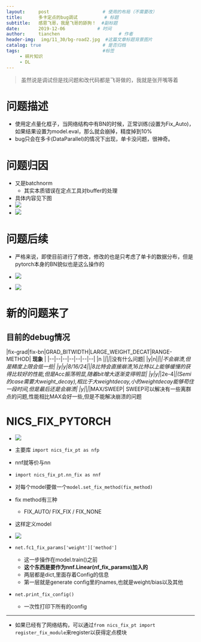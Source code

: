 ```yaml
---
layout:     post                    # 使用的布局（不需要改）
title:      多卡定点的bug调试          # 标题 
subtitle:   感恩飞哥，我是飞哥的舔狗！  #副标题
date:       2019-12-06            # 时间
author:     tianchen                      # 作者
header-img:  img/11_30/bg-road2.jpg  #这篇文章标题背景图片  
catalog: true                       # 是否归档
tags:                               #标签
     - 碎片知识
     - DL
---
```



> 虽然说是调试但是找问题和改代码都是飞哥做的，我就是张开嘴等着

# 问题描述

* 使用定点量化框子，当网络结构中有BN的时候，正常训练(设置为Fix_Auto)，如果结果设置为model.eval，那么就会崩掉，精度掉到10%
* bug只会在多卡(DataParallel)的情况下出现，单卡没问题，很神奇。

# 问题归因

* 又是batchnorm
  * 其实本质错误在定点工具对buffer的处理
* 具体内容见下图
* ![](https://github.com/A-suozhang/MyPicBed/raw/master/img/20191127160541.png)
* ![](https://github.com/A-suozhang/MyPicBed/raw/master/img/20191127155208.png)

# 问题后续

* 严格来说，即使目前进行了修改，修改的也是只考虑了单卡的数据分布，但是pytorch本身的BN貌似也是这么操作的

* ![](https://github.com/A-suozhang/MyPicBed/raw/master/img/20191205180108.png)
* ![](https://github.com/A-suozhang/MyPicBed/raw/master/img/20191205180159.jpg)

# 新的问题来了

## 目前的debug情况

|fix-grad|fix-bn|GRAD_BITWIDTH|LARGE_WEIGHT_DECAT|RANGE-METHOD| **现象** |
|--|--|--|--|--|--|--|
|n |*|*|*|*|没有什么问题|
|y|n|*|*|*|不会崩溃,但是精度上限会低一些|
|y|y|8/16/24|*|*|8比特会直接崩溃,16比特以上能够缓慢的获得比较好的性能,但是Acc振荡明显,随着bit增大逐渐变得明显|
|y|y|*|2e-4|*|(Semi的case需要大weight_decay),相比于大weightdecay,小的weightdecay能够苟住一段时间,但是最后还是会崩溃|
|y|*|*|*|MAX/SWEEP| SWEEP可以解决有一些离群点的问题,性能相比MAX会好一些,但是不能解决崩溃的问题



# NICS_FIX_PYTORCH

* ![](https://github.com/A-suozhang/MyPicBed/raw/master/img/20191205220652.png)

* 主要库 ```import nics_fix_pt as nfp```
* nnf就等价与nn
 * ```import nics_fix_pt.nn_fix as nnf```
* 对每个model要做一个```model.set_fix_method(fix_method)```
 * fix method有三种
   * FIX_AUTO/ FIX_FIX / FIX_NONE
* 这样定义model
 * ![](https://github.com/A-suozhang/MyPicBed/raw/master/img/20191105211057.png)
* ```net.fc1_fix_params['weight']['method']```
  * 这一步操作在model.train()之前
  * **这个东西是要作为nnf.Linear(nf_fix_params)加入的**
  * 两层都是dict,里面存着Config的信息
  * 第一层就是generate config里的names,也就是weight/bias以及其他
* ```net.print_fix_config()```
  * 一次性打印下所有的config  

---

* 如果已经有了网络结构，可以通过```from nics_fix_pt import register_fix_module```来register以获得定点模块

